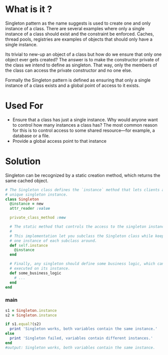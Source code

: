 # What is it ?
Singleton pattern as the name suggests is used to create one and only instance of a class. There are several examples where only a single instance of a class should exist and the constraint be enforced. Caches, thread pools, registries are examples of objects that should only have a single instance.

Its trivial to new-up an object of a class but how do we ensure that only one object ever gets created? The answer is to make the constructor private of the class we intend to define as singleton. That way, only the members of the class can access the private constructor and no one else.

Formally the Singleton pattern is defined as ensuring that only a single instance of a class exists and a global point of access to it exists.

# Used For
* Ensure that a class has just a single instance. Why would anyone want to control how many instances a class has? The most common reason for this is to control access to some shared resource—for example, a database or a file.
* Provide a global access point to that instance

# Solution
Singleton can be recognized by a static creation method, which returns the same cached object.

```ruby
# The Singleton class defines the `instance` method that lets clients access the
# unique singleton instance.
class Singleton
  @instance = new
  attr_reader :value

  private_class_method :new

  # The static method that controls the access to the singleton instance.
  #
  # This implementation let you subclass the Singleton class while keeping just
  # one instance of each subclass around.
  def self.instance
    @instance
  end

  # Finally, any singleton should define some business logic, which can be
  # executed on its instance.
  def some_business_logic
    # ...
  end
end
```
### main
```ruby
s1 = Singleton.instance
s2 = Singleton.instance

if s1.equal?(s2)
  print 'Singleton works, both variables contain the same instance.'
else
  print 'Singleton failed, variables contain different instances.'
end
#output: Singleton works, both variables contain the same instance.
```

